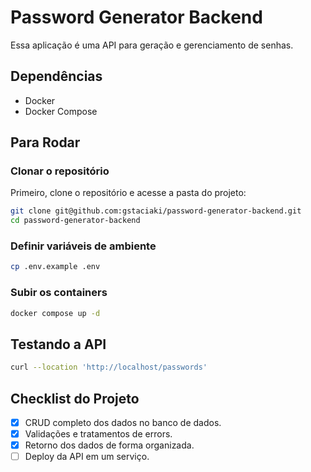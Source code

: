 # Password Generator Backend

Essa aplicação é uma API para geração e gerenciamento de senhas.

## Dependências

- Docker
- Docker Compose

## Para Rodar

### Clonar o repositório

Primeiro, clone o repositório e acesse a pasta do projeto:

```bash
git clone git@github.com:gstaciaki/password-generator-backend.git
cd password-generator-backend
```

### Definir variáveis de ambiente

```bash
cp .env.example .env
```

### Subir os containers

```bash
docker compose up -d
```

## Testando a API

```bash
curl --location 'http://localhost/passwords'
```

## Checklist do Projeto

- [X] CRUD completo dos dados no banco de dados.
- [X] Validações e tratamentos de errors.
- [X] Retorno dos dados de forma organizada.
- [ ] Deploy da API em um serviço.
